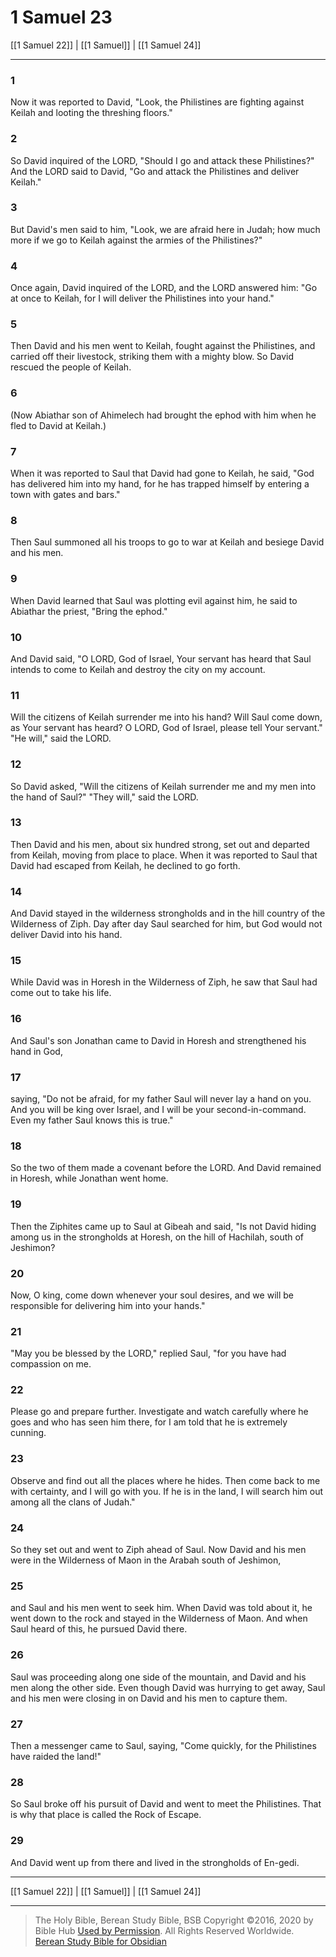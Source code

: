 # 1 Samuel 23

[[1 Samuel 22]] | [[1 Samuel]] | [[1 Samuel 24]]

---

### 1
Now it was reported to David, "Look, the Philistines are fighting against Keilah and looting the threshing floors."

### 2
So David inquired of the LORD, "Should I go and attack these Philistines?" And the LORD said to David, "Go and attack the Philistines and deliver Keilah."

### 3
But David's men said to him, "Look, we are afraid here in Judah; how much more if we go to Keilah against the armies of the Philistines?"

### 4
Once again, David inquired of the LORD, and the LORD answered him: "Go at once to Keilah, for I will deliver the Philistines into your hand."

### 5
Then David and his men went to Keilah, fought against the Philistines, and carried off their livestock, striking them with a mighty blow. So David rescued the people of Keilah.

### 6
(Now Abiathar son of Ahimelech had brought the ephod with him when he fled to David at Keilah.)

### 7
When it was reported to Saul that David had gone to Keilah, he said, "God has delivered him into my hand, for he has trapped himself by entering a town with gates and bars."

### 8
Then Saul summoned all his troops to go to war at Keilah and besiege David and his men.

### 9
When David learned that Saul was plotting evil against him, he said to Abiathar the priest, "Bring the ephod."

### 10
And David said, "O LORD, God of Israel, Your servant has heard that Saul intends to come to Keilah and destroy the city on my account.

### 11
Will the citizens of Keilah surrender me into his hand? Will Saul come down, as Your servant has heard? O LORD, God of Israel, please tell Your servant." "He will," said the LORD.

### 12
So David asked, "Will the citizens of Keilah surrender me and my men into the hand of Saul?" "They will," said the LORD.

### 13
Then David and his men, about six hundred strong, set out and departed from Keilah, moving from place to place. When it was reported to Saul that David had escaped from Keilah, he declined to go forth.

### 14
And David stayed in the wilderness strongholds and in the hill country of the Wilderness of Ziph. Day after day Saul searched for him, but God would not deliver David into his hand.

### 15
While David was in Horesh in the Wilderness of Ziph, he saw that Saul had come out to take his life.

### 16
And Saul's son Jonathan came to David in Horesh and strengthened his hand in God,

### 17
saying, "Do not be afraid, for my father Saul will never lay a hand on you. And you will be king over Israel, and I will be your second-in-command. Even my father Saul knows this is true."

### 18
So the two of them made a covenant before the LORD. And David remained in Horesh, while Jonathan went home.

### 19
Then the Ziphites came up to Saul at Gibeah and said, "Is not David hiding among us in the strongholds at Horesh, on the hill of Hachilah, south of Jeshimon?

### 20
Now, O king, come down whenever your soul desires, and we will be responsible for delivering him into your hands."

### 21
"May you be blessed by the LORD," replied Saul, "for you have had compassion on me.

### 22
Please go and prepare further. Investigate and watch carefully where he goes and who has seen him there, for I am told that he is extremely cunning.

### 23
Observe and find out all the places where he hides. Then come back to me with certainty, and I will go with you. If he is in the land, I will search him out among all the clans of Judah."

### 24
So they set out and went to Ziph ahead of Saul. Now David and his men were in the Wilderness of Maon in the Arabah south of Jeshimon,

### 25
and Saul and his men went to seek him. When David was told about it, he went down to the rock and stayed in the Wilderness of Maon. And when Saul heard of this, he pursued David there.

### 26
Saul was proceeding along one side of the mountain, and David and his men along the other side. Even though David was hurrying to get away, Saul and his men were closing in on David and his men to capture them.

### 27
Then a messenger came to Saul, saying, "Come quickly, for the Philistines have raided the land!"

### 28
So Saul broke off his pursuit of David and went to meet the Philistines. That is why that place is called the Rock of Escape.

### 29
And David went up from there and lived in the strongholds of En-gedi.

---

[[1 Samuel 22]] | [[1 Samuel]] | [[1 Samuel 24]]

---

> The Holy Bible, Berean Study Bible, BSB
> Copyright &copy;2016, 2020 by Bible Hub
> [Used by Permission](https://berean.bible/terms.htm). All Rights Reserved Worldwide.
> [Berean Study Bible for Obsidian](https://github.com/gapmiss/berean-study-bible-for-obsidian)

